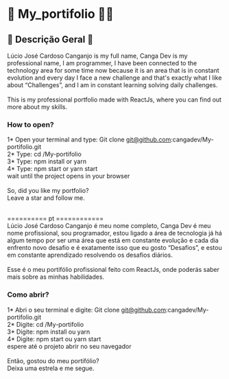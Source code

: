 # 👋 My_portifolio 👨‍✈️

## 📄 Descrição Geral 📄
Lúcio José Cardoso Canganjo is my full name, Canga Dev is my professional name, I am
programmer, I have been connected to the technology area for some time now because it is an area that is in
constant evolution and every day I face a new challenge and that's exactly what I like about “Challenges”, and
I am in constant learning solving daily challenges. <br><br> 
This is my professional portfolio made with ReactJs, where you can find out more about my
skills.<br>
### How to open?
1* Open your terminal and type: Git clone git@github.com:cangadev/My-portifolio.git<br> 
2* Type: cd /My-portifolio<br>
3* Type: npm install or yarn<br> 
4* Type: npm start or yarn start<br>
wait until the project opens in your browser<br><br>
So, did you like my portfolio?<br>
Leave a star and follow me.<br><br>

========== pt ============ <br> 
Lúcio José Cardoso Canganjo é meu nome completo, Canga Dev é meu nome profissional, sou
programador, estou ligado a área de tecnologia já há algum tempo por ser uma área que está em
constante evolução e cada dia enfrento novo desafio e é exatamente isso que eu gosto “Desafios”, e
estou em constante aprendizado resolvendo os desafios diários.<br><br>
Esse é o meu portifólio profissional feito com ReactJs, onde poderás saber mais sobre as minhas
habilidades.<br>
### Como abrir? 
1* Abri o seu terminal e digite: Git clone git@github.com:cangadev/My-portifolio.git<br>
2* Digite: cd /My-portifolio<br>
3* Digite: npm install ou yarn<br>
4* Digite: npm start ou yarn start <br>
espere até o projeto abrir no seu navegador<br><br>
Então, gostou do meu portifólio?<br>
Deixa uma estrela e me segue.<br>

